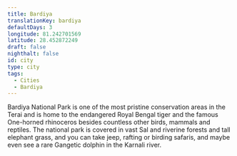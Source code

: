 ```yaml
---
title: Bardiya
translationKey: bardiya
defaultDays: 3
longitude: 81.242701569
latitude: 28.452872249
draft: false
nighthalt: false
id: city
type: city
tags:
  - Cities
  - Bardiya
---
```

Bardiya National Park is one of the most pristine conservation areas in the Terai and is home to the endangered Royal Bengal tiger and the famous One-horned rhinoceros besides countless other birds, mammals and reptiles. The national park is covered in vast Sal and riverine forests and tall elephant grass, and you can take jeep, rafting or birding safaris, and maybe even see a rare Gangetic dolphin in the Karnali river.